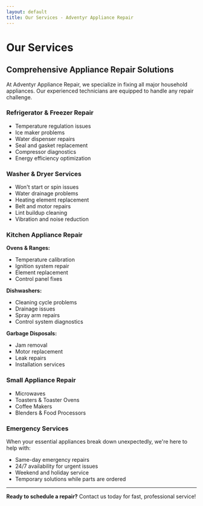 ```yaml
---
layout: default
title: Our Services - Adventyr Appliance Repair
---
```


# Our Services

## Comprehensive Appliance Repair Solutions

At Adventyr Appliance Repair, we specialize in fixing all major household appliances. Our experienced technicians are equipped to handle any repair challenge.

### Refrigerator & Freezer Repair

- Temperature regulation issues
- Ice maker problems
- Water dispenser repairs
- Seal and gasket replacement
- Compressor diagnostics
- Energy efficiency optimization

### Washer & Dryer Services

- Won't start or spin issues
- Water drainage problems
- Heating element replacement
- Belt and motor repairs
- Lint buildup cleaning
- Vibration and noise reduction

### Kitchen Appliance Repair

**Ovens & Ranges:**
- Temperature calibration
- Ignition system repair
- Element replacement
- Control panel fixes

**Dishwashers:**
- Cleaning cycle problems
- Drainage issues
- Spray arm repairs
- Control system diagnostics

**Garbage Disposals:**
- Jam removal
- Motor replacement
- Leak repairs
- Installation services

### Small Appliance Repair

- Microwaves
- Toasters & Toaster Ovens
- Coffee Makers
- Blenders & Food Processors

### Emergency Services

When your essential appliances break down unexpectedly, we're here to help with:

- Same-day emergency repairs
- 24/7 availability for urgent issues
- Weekend and holiday service
- Temporary solutions while parts are ordered

---

**Ready to schedule a repair?** Contact us today for fast, professional service!